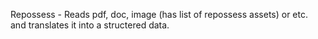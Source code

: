 Repossess - Reads pdf, doc, image (has list  of repossess assets) or etc. and translates it into a structered data.

